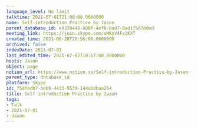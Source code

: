 ```yaml
---
language_level: No limit
talktime: 2021-07-01T21:00:00.0000000
name: Self-introduction Practice by Jason
parent_database_id: e9339446-880f-4ef0-8ad7-8ad1f507dded
meeting_link: https://join.skype.com/xMKyV4Fx3KXT
created_time: 2021-06-28T20:56:00.0000000
archived: false
indexDate: 2021-07-01
last_edited_time: 2021-07-02T18:57:00.0000000
hosts: Jason
object: page
notion_url: https://www.notion.so/Self-introduction-Practice-by-Jason-f5dfedb7beb84e339539144a1dbaa264
parent_type: database_id
platform: Skype
id: f5dfedb7-beb8-4e33-9539-144a1dbaa264
title: Self-introduction Practice by Jason
tags:
- Talk
- 2021-07-01
- Jason
---
```







